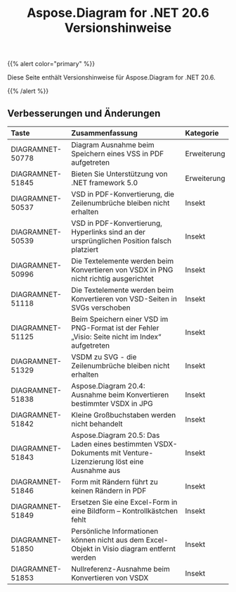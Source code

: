 ﻿---
title: Aspose.Diagram for .NET 20.6 Versionshinweise
type: docs
weight: 20
url: /de/net/aspose-diagram-for-net-20-6-release-notes/
---
{{% alert color="primary" %}} 

Diese Seite enthält Versionshinweise für Aspose.Diagram for .NET 20.6.

{{% /alert %}} 
## **Verbesserungen und Änderungen**

|**Taste**|**Zusammenfassung**|**Kategorie**|
|:- |:- |:- |
|DIAGRAMNET-50778|Diagram Ausnahme beim Speichern eines VSS in PDF aufgetreten|Erweiterung|
|DIAGRAMNET-51845|Bieten Sie Unterstützung von .NET framework 5.0|Erweiterung|
|DIAGRAMNET-50537|VSD in PDF-Konvertierung, die Zeilenumbrüche bleiben nicht erhalten|Insekt|
|DIAGRAMNET-50539|VSD in PDF-Konvertierung, Hyperlinks sind an der ursprünglichen Position falsch platziert|Insekt|
|DIAGRAMNET-50996|Die Textelemente werden beim Konvertieren von VSDX in PNG nicht richtig ausgerichtet|Insekt|
|DIAGRAMNET-51118|Die Textelemente werden beim Konvertieren von VSD-Seiten in SVGs verschoben|Insekt|
|DIAGRAMNET-51125|Beim Speichern einer VSD im PNG-Format ist der Fehler „Visio: Seite nicht im Index“ aufgetreten|Insekt|
|DIAGRAMNET-51329|VSDM zu SVG - die Zeilenumbrüche bleiben nicht erhalten|Insekt|
|DIAGRAMNET-51838|Aspose.Diagram 20.4: Ausnahme beim Konvertieren bestimmter VSDX in JPG|Insekt|
|DIAGRAMNET-51842|Kleine Großbuchstaben werden nicht behandelt|Insekt|
|DIAGRAMNET-51843|Aspose.Diagram 20.5: Das Laden eines bestimmten VSDX-Dokuments mit Venture-Lizenzierung löst eine Ausnahme aus|Insekt|
|DIAGRAMNET-51846|Form mit Rändern führt zu keinen Rändern in PDF|Insekt|
|DIAGRAMNET-51849|Ersetzen Sie eine Excel-Form in eine Bildform – Kontrollkästchen fehlt|Insekt|
|DIAGRAMNET-51850|Persönliche Informationen können nicht aus dem Excel-Objekt in Visio diagram entfernt werden|Insekt|
|DIAGRAMNET-51853|Nullreferenz-Ausnahme beim Konvertieren von VSDX|Insekt|



